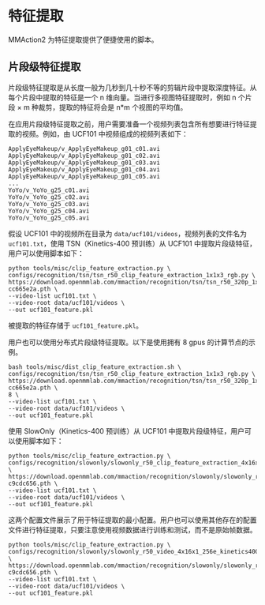 # 特征提取

MMAction2 为特征提取提供了便捷使用的脚本。

## 片段级特征提取

片段级特征提取是从长度一般为几秒到几十秒不等的剪辑片段中提取深度特征。从每个片段中提取的特征是一个 n 维向量。当进行多视图特征提取时，例如 n 个片段 × m 种裁剪，提取的特征将会是 n*m 个视图的平均值。

在应用片段级特征提取之前，用户需要准备一个视频列表包含所有想要进行特征提取的视频。例如，由 UCF101 中视频组成的视频列表如下：

```
ApplyEyeMakeup/v_ApplyEyeMakeup_g01_c01.avi
ApplyEyeMakeup/v_ApplyEyeMakeup_g01_c02.avi
ApplyEyeMakeup/v_ApplyEyeMakeup_g01_c03.avi
ApplyEyeMakeup/v_ApplyEyeMakeup_g01_c04.avi
ApplyEyeMakeup/v_ApplyEyeMakeup_g01_c05.avi
...
YoYo/v_YoYo_g25_c01.avi
YoYo/v_YoYo_g25_c02.avi
YoYo/v_YoYo_g25_c03.avi
YoYo/v_YoYo_g25_c04.avi
YoYo/v_YoYo_g25_c05.avi
```

假设 UCF101 中的视频所在目录为 `data/ucf101/videos`，视频列表的文件名为 `ucf101.txt`，使用 TSN（Kinetics-400 预训练）从 UCF101 中提取片段级特征，用户可以使用脚本如下：

```shell
python tools/misc/clip_feature_extraction.py \
configs/recognition/tsn/tsn_r50_clip_feature_extraction_1x1x3_rgb.py \
https://download.openmmlab.com/mmaction/recognition/tsn/tsn_r50_320p_1x1x3_100e_kinetics400_rgb/tsn_r50_320p_1x1x3_100e_kinetics400_rgb_20200702-cc665e2a.pth \
--video-list ucf101.txt \
--video-root data/ucf101/videos \
--out ucf101_feature.pkl
```

被提取的特征存储于 `ucf101_feature.pkl`。

用户也可以使用分布式片段级特征提取。以下是使用拥有 8 gpus 的计算节点的示例。

```shell
bash tools/misc/dist_clip_feature_extraction.sh \
configs/recognition/tsn/tsn_r50_clip_feature_extraction_1x1x3_rgb.py \
https://download.openmmlab.com/mmaction/recognition/tsn/tsn_r50_320p_1x1x3_100e_kinetics400_rgb/tsn_r50_320p_1x1x3_100e_kinetics400_rgb_20200702-cc665e2a.pth \
8 \
--video-list ucf101.txt \
--video-root data/ucf101/videos \
--out ucf101_feature.pkl
```

使用 SlowOnly（Kinetics-400 预训练）从 UCF101 中提取片段级特征，用户可以使用脚本如下：

```shell
python tools/misc/clip_feature_extraction.py \
configs/recognition/slowonly/slowonly_r50_clip_feature_extraction_4x16x1_rgb.py \
https://download.openmmlab.com/mmaction/recognition/slowonly/slowonly_r50_video_320p_4x16x1_256e_kinetics400_rgb/slowonly_r50_video_320p_4x16x1_256e_kinetics400_rgb_20201014-c9cdc656.pth \
--video-list ucf101.txt \
--video-root data/ucf101/videos \
--out ucf101_feature.pkl
```

这两个配置文件展示了用于特征提取的最小配置。用户也可以使用其他存在的配置文件进行特征提取，只要注意使用视频数据进行训练和测试，而不是原始帧数据。

```shell
python tools/misc/clip_feature_extraction.py \
configs/recognition/slowonly/slowonly_r50_video_4x16x1_256e_kinetics400_rgb.py \
https://download.openmmlab.com/mmaction/recognition/slowonly/slowonly_r50_video_320p_4x16x1_256e_kinetics400_rgb/slowonly_r50_video_320p_4x16x1_256e_kinetics400_rgb_20201014-c9cdc656.pth \
--video-list ucf101.txt \
--video-root data/ucf101/videos \
--out ucf101_feature.pkl
```


